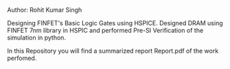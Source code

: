 Author: Rohit Kumar Singh

Designing FINFET's Basic Logic Gates using HSPICE.
Designed DRAM using FINFET 7nm library in HSPIC and performed Pre-SI Verification of the simulation in python. 

In this Repository you will find a summarized report Report.pdf of the work perfomed.

